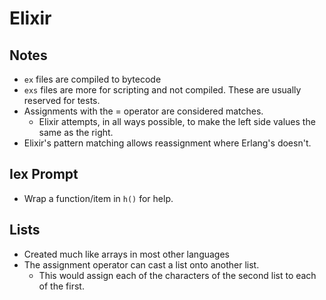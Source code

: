 # Elixir

## Notes

* `ex` files are compiled to bytecode
* `exs` files are more for scripting and not compiled. These are usually reserved for tests.
* Assignments with the = operator are considered matches.
  * Elixir attempts, in all ways possible, to make the left side values the same as the right.
* Elixir's pattern matching allows reassignment where Erlang's doesn't.

## Iex Prompt

* Wrap a function/item in `h()` for help.

## Lists

* Created much like arrays in most other languages
* The assignment operator can cast a list onto another list.
  * This would assign each of the characters of the second list to each of the first. 